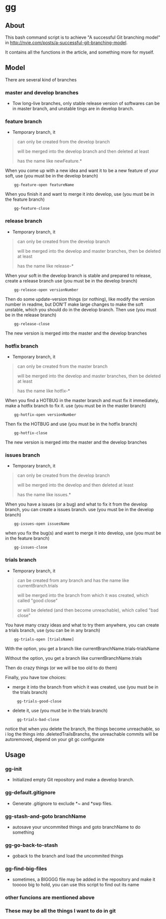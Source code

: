 gg
======================

About
-------

This bash command script is to achieve "A successful Git branching model" in http://nvie.com/posts/a-successful-git-branching-model.

It contains all the functions in the article, and something more for myself.

Model
--------

There are several kind of branches 

### master and develop branches
* Tow long-live branches, only stable release version of softwares can be in master branch, and unstable tings are in develop branch.

### feature branch 
* Temporary branch, it

> can only be created from the develop branch
> 
> will be merged into the develop branch and then deleted at least
> 
> has the name like newFeature.\*

When you come up with a new idea and want it to be a new feature of your soft, use (you must be in the develop branch)

		gg-feature-open featureName
When you finish it and want to merge it into develop, use (you must be in the feature branch)

		gg-feature-close

### release branch
* Temporary branch, it

> can only be created from the develop branch
> 
> will be merged into the develop and master branches, then be deleted at least
> 
> has the name like release-\*

When your soft in the develop branch is stable and prepared to release, create a release branch use (you must be in the develop branch)

		gg-release-open versionNumber
Then do some update-version things (or nothing), like modify the version number in readme, but DON'T make large changes to make the soft unstable, which you should do in the develop branch.
Then use (you must be in the release branch)

		gg-release-close
The new version is merged into the master and the develop branches

### hotfix branch
* Temporary branch, it

> can only be created from the master branch
> 
> will be merged into the develop and master branches, then be deleted at least
> 
> has the name like hotfix-\*

When you find a HOTBUG in the master branch and must fix it immediately, make a hotfix branch to fix it. use (you must be in the master branch)

		gg-hotfix-open versionNumber
Then fix the HOTBUG and use (you must be in the hotfix branch)

		gg-hotfix-close
The new version is merged into the master and the develop branches

### issues branch
* Temporary branch, it

> can only be created from the develop branch
> 
> will be merged into the develop and then deleted at least
> 
> has the name like issues.\*

When you have a issues (or a bug) and what to fix it from the develop branch, you can create a issues branch. use (you must be in the develop branch)

		gg-issues-open issuesName
when you fix the bug(s) and want to merge it into develop, use (you must be in the feature branch)

		gg-issues-close

### trials branch
* Temporary branch, it

> can be created from any branch and has the name like currentBranch.trials
> 
> will be merged into the branch from which it was created, which called "good close"
> 
> or will be deleted (and then become unreachable), which called "bad close"

You have many crazy ideas and what to try them anywhere, you can create a trials branch, use (you can be in any branch)

		gg-trials-open [trialsName]

With the option, you get a branch like currentBranchName.trials-trialsName

Without the option, you get a branch like currentBranchName.trials

Then do crazy things (or we will be too old to do them)

Finally, you have tow choices:
* merge it into the branch from which it was created, use (you must be in the trials branch)

		gg-trials-good-close
* delete it, use (you must be in the trials branch)

		gg-trials-bad-close
notice that when you delete the branch, the things become unreachable, so i log the things into .deletedTrailsBranchs, the unreachable commits will be autoremoved, depend on your git gc configurate

Usage
-------

### gg-init
* Initialized empty Git repository and make a develop branch.

### gg-default.gitignore
* Generate .gitignore to exclude \*~ and \*swp files.

### gg-stash-and-goto branchName
* autosave your uncommited things and goto branchName to do something

### gg-go-back-to-stash
* goback to the branch and load the uncommited things
 
### gg-find-big-files
* sometimes, a BIGGGG file may be added in the repository and make it tooooo big to hold, you can use this script to find out its name

### other funcions are mentioned above
### These may be all the things I want to do in git 



